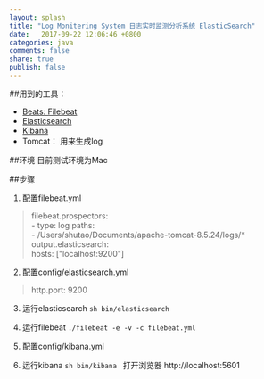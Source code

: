 ```yaml
---
layout: splash
title: "Log Monitering System 日志实时监测分析系统 ElasticSearch"
date:   2017-09-22 12:06:46 +0800
categories: java
comments: false
share: true
publish: false
---
```


##用到的工具：
- [Beats: Filebeat](https://www.elastic.co/products/beats/filebeat)
- [Elasticsearch](https://www.elastic.co/products/elasticsearch)
- [Kibana](https://www.elastic.co/products/kibana)
- Tomcat： 用来生成log

##环境
目前测试环境为Mac

##步骤
1. 配置filebeat.yml    
> filebeat.prospectors:    
>     - type: log
>        paths:    
>        - /Users/shutao/Documents/apache-tomcat-8.5.24/logs/*        
> output.elasticsearch:    
>    hosts: ["localhost:9200"]  

2. 配置config/elasticsearch.yml
> http.port: 9200
 
3. 运行elasticsearch
```sh bin/elasticsearch```

4. 运行filebeat
``` ./filebeat -e -v -c filebeat.yml ```

5. 配置config/kibana.yml 
6. 运行kibana
```sh bin/kibana ```
打开浏览器 http://localhost:5601



